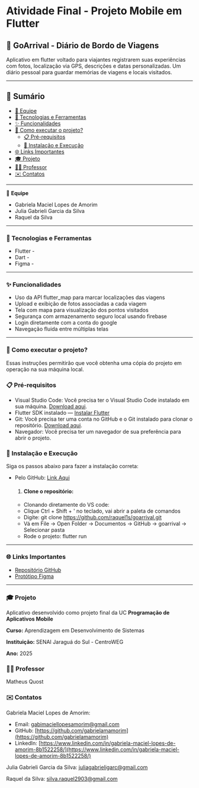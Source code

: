 # Atividade Final - Projeto Mobile em Flutter

## 📍 GoArrival - Diário de Bordo de Viagens

Aplicativo em flutter voltado para viajantes registrarem suas experiências com fotos, localização via GPS, descrições e datas personalizadas. Um diário pessoal para guardar memórias de viagens e locais visitados.

---

## 📑 Sumário

- [👥 Equipe](#-equipe)
- [🚀 Tecnologias e Ferramentas](#-tecnologias-e-ferramentas)
- [✨ Funcionalidades](#-funcionalidades)
- [📂 Como executar o projeto?](#-como-executar-o-projeto)
  - [📋 Pré-requisitos](#-pré-requisitos)
  - [🔧 Instalação e Execução](#-instalação-e-execução)
- [🌐 Links Importantes](#-links-importantes)
- [🎓 Projeto](#-projeto)
- [👨‍🏫 Professor](#-professor)
- [✉️ Contatos](#-contatos)

---

👥 **Equipe**
- Gabriela Maciel Lopes de Amorim
- Julia Gabrieli Garcia da Silva
- Raquel da Silva

---

### 🚀 Tecnologias e Ferramentas

- Flutter - 
- Dart - 
- Figma - 

--- 

### ✨ Funcionalidades

- Uso da API flutter_map para marcar localizações das viagens  
- Upload e exibição de fotos associadas a cada viagem  
- Tela com mapa para visualização dos pontos visitados  
- Segurança com armazenamento seguro local usando firebase
- Login diretamente com a conta do google
- Navegação fluida entre múltiplas telas

---

### 📂 Como executar o projeto?

Essas instruções permitirão que você obtenha uma cópia do projeto em operação na sua máquina local.

### 📋 Pré-requisitos

- Visual Studio Code: Você precisa ter o Visual Studio Code instalado em sua máquina. [Download aqui](https://code.visualstudio.com/).
- Flutter SDK instalado — [Instalar Flutter](https://docs.flutter.dev/get-started/install)  
- Git: Você precisa ter uma conta no GitHub e o Git instalado para clonar o repositório. [Download aqui](https://git-scm.com/).
- Navegador: Você precisa ter um navegador de sua preferência para abrir o projeto.

### 🔧 Instalação e Execução

Siga os passos abaixo para fazer a instalação correta:

- Pelo GitHub: [Link Aqui](https://github.com/)

  1. #### Clone o repositório:
   - Clonando diretamente do VS code:
   - Clique Ctrl + Shift + ' no teclado, vai abrir a paleta de comandos
   - Digite: git clone https://github.com/raquel1s/goarrival.git
   - Vá em File -> Open Folder -> Documentos -> GitHub -> goarrival -> Selecionar pasta
   - Rode o projeto: flutter run
 
---

 ### 🌐 Links Importantes

 - [Repositório GitHub](https://github.com/raquel1s/goarrival.git)
 - [Protótipo Figma](https://www.figma.com/design/vxQRequ0V4sRJJSvsQOP1B/Di%C3%A1rio-de-Bordo-de-Viagens?node-id=0-1&p=f&t=hwILh8NuWy6Wlo7E-0)

---

### 🎓 Projeto

Aplicativo desenvolvido como projeto final da UC **Programação de Aplicativos Mobile**

**Curso:** Aprendizagem em Desenvolvimento de Sistemas

**Instituição:** SENAI Jaraguá do Sul - CentroWEG

**Ano:** 2025

### 👨‍🏫 Professor
Matheus Quost

### ✉️ Contatos

Gabriela Maciel Lopes de Amorim: 
- Email: [gabimaciellopesamorim@gmail.com](gabimaciellopesamorim@gmail.com)
- GitHub: [https://github.com/gabrielamamorim](https://github.com/gabrielamamorim)
- LinkedIn: [https://www.linkedin.com/in/gabriela-maciel-lopes-de-amorim-8b1522258/](https://www.linkedin.com/in/gabriela-maciel-lopes-de-amorim-8b1522258/)

Julia Gabrieli Garcia da Silva: [juliagabrieligarc@gmail.com](juliagabrieligarc@gmail.com)

Raquel da Silva: [silva.raquel2903@gmail.com](silva.raquel2903@gmail.com)
